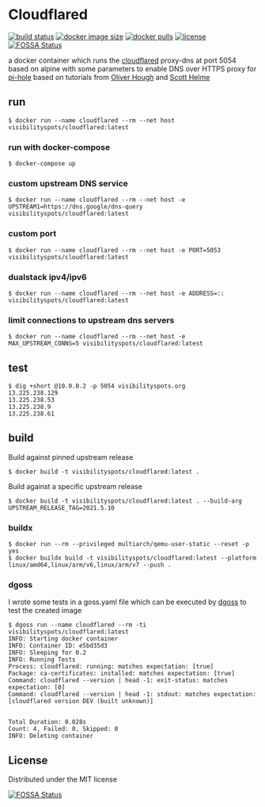 # Cloudflared

[![build status](https://github.com/visibilityspots/dockerfile-cloudflared/actions/workflows/main.yaml/badge.svg)](https://github.com/visibilityspots/dockerfile-cloudflared/actions/workflows/main.yaml)
[![docker image size](https://img.shields.io/docker/image-size/visibilityspots/cloudflared/latest)](https://hub.docker.com/r/visibilityspots/cloudflared)
[![docker pulls](https://img.shields.io/docker/pulls/visibilityspots/cloudflared.svg)](https://hub.docker.com/r/visibilityspots/cloudflared/)
[![license](https://img.shields.io/badge/license-MIT-blue.svg)](https://opensource.org/licenses/MIT)
[![FOSSA Status](https://app.fossa.com/api/projects/git%2Bgithub.com%2Fvisibilityspots%2Fdockerfile-cloudflared.svg?type=shield)](https://app.fossa.com/projects/git%2Bgithub.com%2Fvisibilityspots%2Fdockerfile-cloudflared?ref=badge_shield)

a docker container which runs the [cloudflared](https://developers.cloudflare.com/1.1.1.1/dns-over-https/cloudflared-proxy/) proxy-dns at port 5054 based on alpine with some parameters to enable DNS over HTTPS proxy for [pi-hole](https://pi-hole.net/) based on tutorials from [Oliver Hough](https://oliverhough.cloud/blog/configure-pihole-with-dns-over-https/) and [Scott Helme](https://scotthelme.co.uk/securing-dns-across-all-of-my-devices-with-pihole-dns-over-https-1-1-1-1/)

## run

```
$ docker run --name cloudflared --rm --net host visibilityspots/cloudflared:latest
```

### run with docker-compose

```
$ docker-compose up
```

### custom upstream DNS service

```
$ docker run --name cloudflared --rm --net host -e UPSTREAM1=https://dns.google/dns-query visibilityspots/cloudflared:latest
```

### custom port

```
$ docker run --name cloudflared --rm --net host -e PORT=5053 visibilityspots/cloudflared:latest
```

### dualstack ipv4/ipv6

```
$ docker run --name cloudflared --rm --net host -e ADDRESS=:: visibilityspots/cloudflared:latest
```

### limit connections to upstream dns servers

```
$ docker run --name cloudflared --rm --net host -e MAX_UPSTREAM_CONNS=5 visibilityspots/cloudflared:latest
```

## test

```
$ dig +short @10.0.0.2 -p 5054 visibilityspots.org
13.225.238.129
13.225.238.53
13.225.238.9
13.225.238.61
```

## build

Build against pinned upstream release
```
$ docker build -t visibilityspots/cloudflared:latest .
```

Build against a specific upstream release
```
$ docker build -t visibilityspots/cloudflared:latest . --build-arg UPSTREAM_RELEASE_TAG=2021.5.10
```

### buildx

```
$ docker run --rm --privileged multiarch/qemu-user-static --reset -p yes
$ docker buildx build -t visibilityspots/cloudflared:latest --platform linux/amd64,linux/arm/v6,linux/arm/v7 --push .
```

### dgoss

I wrote some tests in a goss.yaml file which can be executed by [dgoss](https://github.com/aelsabbahy/goss/tree/master/extras/dgoss) to test the created image

```
$ dgoss run --name cloudflared --rm -ti visibilityspots/cloudflared:latest
INFO: Starting docker container
INFO: Container ID: e5bd35d3
INFO: Sleeping for 0.2
INFO: Running Tests
Process: cloudflared: running: matches expectation: [true]
Package: ca-certificates: installed: matches expectation: [true]
Command: cloudflared --version | head -1: exit-status: matches expectation: [0]
Command: cloudflared --version | head -1: stdout: matches expectation: [cloudflared version DEV (built unknown)]


Total Duration: 0.028s
Count: 4, Failed: 0, Skipped: 0
INFO: Deleting container
```

## License

Distributed under the MIT license


[![FOSSA Status](https://app.fossa.com/api/projects/git%2Bgithub.com%2Fvisibilityspots%2Fdockerfile-cloudflared.svg?type=large)](https://app.fossa.com/projects/git%2Bgithub.com%2Fvisibilityspots%2Fdockerfile-cloudflared?ref=badge_large)